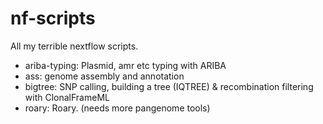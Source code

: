 # nf-scripts

All my terrible nextflow scripts.

* ariba-typing: Plasmid, amr etc typing with ARIBA
* ass: genome assembly and annotation
* bigtree: SNP calling, building a tree (IQTREE) & recombination filtering with ClonalFrameML
* roary: Roary. (needs more pangenome tools)

